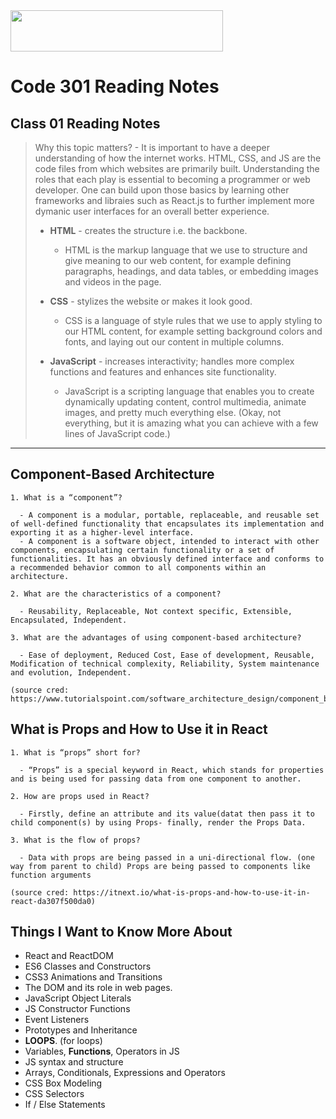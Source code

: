 <img src="https://members-csforall.imgix.net/members/logos/code-fellows-logo-horizontal-2-color-black.png" width="340" height="66">  

# Code 301 Reading Notes

## Class 01 Reading Notes

> Why this topic matters? - It is important to have a deeper understanding of how the internet works. HTML, CSS, and JS are the code files from which websites are primarily built. Understanding the roles that each play is essential to becoming a programmer or web developer. One can build upon those basics by learning other frameworks and libraies such as React.js to further implement more dymanic user interfaces for an overall better experience.
>
> - **HTML** - creates the structure i.e. the backbone.
>   - HTML is the markup language that we use to structure and give meaning to our web content, for example defining paragraphs, headings, and data tables, or embedding images and videos in the page.
> - **CSS** - stylizes the website or makes it look good.
>  
>   - CSS is a language of style rules that we use to apply styling to our HTML content, for example setting background colors and fonts, and laying out our content in multiple columns.
> - **JavaScript** - increases interactivity; handles more complex functions and features and enhances site functionality.
>  
>   - JavaScript is a scripting language that enables you to create dynamically updating content, control multimedia, animate images, and pretty much everything else. (Okay, not everything, but it is amazing what you can achieve with a few lines of JavaScript code.)
>  
---

## Component-Based Architecture

```
1. What is a “component”?

  - A component is a modular, portable, replaceable, and reusable set of well-defined functionality that encapsulates its implementation and exporting it as a higher-level interface.
  - A component is a software object, intended to interact with other components, encapsulating certain functionality or a set of functionalities. It has an obviously defined interface and conforms to a recommended behavior common to all components within an architecture.

2. What are the characteristics of a component?

  - Reusability, Replaceable, Not context specific, Extensible, Encapsulated, Independent. 

3. What are the advantages of using component-based architecture?

  - Ease of deployment, Reduced Cost, Ease of development, Reusable, Modification of technical complexity, Reliability, System maintenance and evolution, Independent.

(source cred: https://www.tutorialspoint.com/software_architecture_design/component_based_architecture.htm#)
```

## What is Props and How to Use it in React

```
1. What is “props” short for?

  - “Props” is a special keyword in React, which stands for properties and is being used for passing data from one component to another.

2. How are props used in React?

  - Firstly, define an attribute and its value(datat then pass it to child component(s) by using Props- finally, render the Props Data.

3. What is the flow of props?

  - Data with props are being passed in a uni-directional flow. (one way from parent to child) Props are being passed to components like function arguments

(source cred: https://itnext.io/what-is-props-and-how-to-use-it-in-react-da307f500da0)
```

## Things I Want to Know More About

- React and ReactDOM
- ES6 Classes and Constructors
- CSS3 Animations and Transitions
- The DOM and its role in web pages.
- JavaScript Object Literals
- JS Constructor Functions
- Event Listeners
- Prototypes and Inheritance
- **LOOPS**. (for loops)
- Variables, **Functions**, Operators in JS
- JS syntax and structure
- Arrays, Conditionals, Expressions and Operators
- CSS Box Modeling
- CSS Selectors
- If / Else Statements
